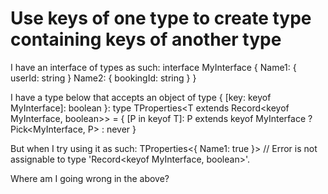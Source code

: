 
# Use keys of one type to create type containing keys of another type

I have an interface of types as such:
interface MyInterface {
  Name1: { userId: string }
  Name2: { bookingId: string }
}

I have a type below that accepts an object of type { [key: keyof MyInterface]: boolean }:
type TProperties<T extends Record<keyof MyInterface, boolean>> = {
    [P in keyof T]: P extends keyof MyInterface ? Pick<MyInterface, P> : never
}

But when I try using it as such:
TProperties<{ Name1: true }> // Error <large obj redacted> is not assignable to type 'Record<keyof MyInterface, boolean>'.

Where am I going wrong in the above?

        